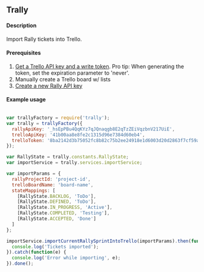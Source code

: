 ## Trally


#### Description

Import Rally tickets into Trello.


#### Prerequisites

1. [Get a Trello API key and a write token](https://trello.com/app-key). Pro tip: When generating the token, set the expiration parameter to 'never'.
2. Manually create a Trello board w/ lists
3. [Create a new Rally API key](https://rally1.rallydev.com/login/accounts/index.html#/keys)


#### Example usage

```javascript

var trallyFactory = require('trally');
var trally = trallyFactory({
  rallyApiKey: '_hsEpPBu4QqKYz7qJQnaqgb8E2qTzZEiVqzbnV217UiE',
  trelloApiKey: '41b00aa8e8fe2c1315d96e7384d60eb4',
  trelloToken: '8ba2142d3b75052fc8b82c75b2ee24918e1d6003d20d2863f7cf59a23862201b'
});

var RallyState = trally.constants.RallyState;
var importService = trally.services.importService;

var importParams = {
  rallyProjectId: 'project-id',
  trelloBoardName: 'board-name',
  stateMappings: [
    [RallyState.BACKLOG, 'ToDo'],
    [RallyState.DEFINED, 'ToDo'],
    [RallyState.IN_PROGRESS, 'Active'],
    [RallyState.COMPLETED, 'Testing'],
    [RallyState.ACCEPTED, 'Done']
  ]
};

importService.importCurrentRallySprintIntoTrello(importParams).then(function() {
  console.log('Tickets imported');
}).catch(function(e) {
  console.log('Error while importing', e);
}).done();

```
